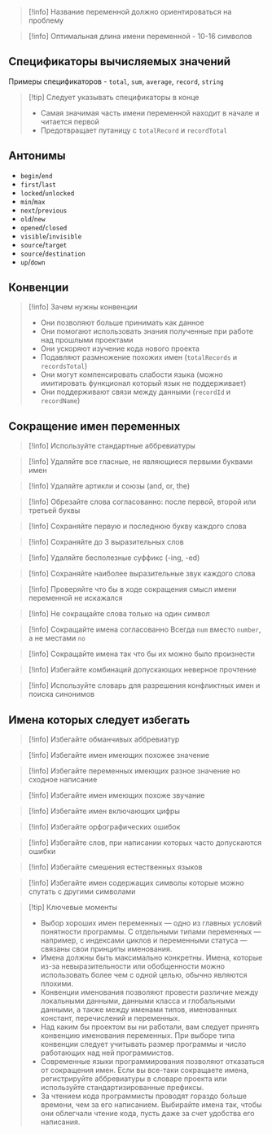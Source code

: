 >[!info] Название переменной должно ориентироваться на проблему

>[!info] Оптимальная длина имени переменной - 10-16 символов

## Спецификаторы вычисляемых значений

Примеры спецификаторов - `total`, `sum`, `average`, `record`, `string`

>[!tip] Следует указывать спецификаторы в конце
>* Самая значимая часть имени переменной находит в начале и читается первой
>* Предотвращает путаницу с `totalRecord` и `recordTotal`

## Антонимы

* `begin`/`end`
* `first`/`last`
* `locked`/`unlocked`
* `min`/`max`
* `next`/`previous`
* `old`/`new`
* `opened`/`closed`
* `visible`/`invisible`
* `source`/`target`
* `source`/`destination`
* `up`/`down`

## Конвенции

>[!info] Зачем нужны конвенции
>* Они позволяют больше принимать как данное
>* Они помогают использовать знания полученные при работе над прошлыми проектами
>* Они ускоряют изучение кода нового проекта
>* Подавляют размножение похожих имен (`totalRecords` и `recordsTotal`)
>* Они могут компенсировать слабости языка (можно имитировать функционал который язык не поддерживает)
>* Они поддерживают связи между данными (`recordId` и `recordName`)

## Сокращение имен переменных

>[!info] Используйте стандартные аббревиатуры

>[!info] Удаляйте все гласные, не являющиеся первыми буквами имен

>[!info] Удаляйте артикли и союзы (and, or, the)

>[!info] Обрезайте слова согласованно: после первой, второй или третьей буквы

>[!info] Сохраняйте первую и последнюю букву каждого слова

>[!info] Сохраняйте до 3 выразительных слов

>[!info] Удаляйте бесполезные суффикс (-ing, -ed)

>[!info] Сохраняйте наиболее выразительные звук каждого слова

>[!info] Проверяйте что бы в ходе сокращения смысл имени переменной не искажался

>[!info] Не сокращайте слова только на один символ

>[!info] Сокращайте имена согласованно
>Всегда `num` вместо `number`, а не местами `no`

>[!info] Сокращайте имена так что бы их можно было произнести

>[!info] Избегайте комбинаций допускающих неверное прочтение

>[!info] Используйте словарь для разрешения конфликтных имен и поиска синонимов

## Имена которых следует избегать

>[!info] Избегайте обманчивых аббревиатур

>[!info] Избегайте имен имеющих похожее значение

>[!info] Избегайте переменных имеющих разное значение но сходное написание

>[!info] Избегайте имен имеющих похоже звучание

>[!info] Избегайте имен включающих цифры

>[!info] Избегайте орфографических ошибок

>[!info] Избегайте слов, при написании которых часто допускаются ошибки

>[!info] Избегайте смешения естественных языков

>[!info] Избегайте имен содержащих символы которые можно спутать с другими символами

>[!tip] Ключевые моменты
>* Выбор хороших имен переменных — одно из главных условий понятности программы. С отдельными типами переменных —например, с индексами циклов и переменными статуса — связаны свои принципы именования.
>* Имена должны быть максимально конкретны. Имена, которые из-за невыразительности или обобщенности можно использовать более чем с одной целью, обычно являются плохими.
>* Конвенции именования позволяют провести различие между локальными данными, данными класса и глобальными данными, а также между именами типов, именованных констант, перечислений и переменных.
>* Над каким бы проектом вы ни работали, вам следует принять конвенцию именования переменных. При выборе типа конвенции следует учитывать размер программы и число работающих над ней программистов.
>* Современные языки программирования позволяют отказаться от сокращения имен. Если вы все-таки сокращаете имена, регистрируйте аббревиатуры в словаре проекта или используйте стандартизированные префиксы.
>* За чтением кода программисты проводят гораздо больше времени, чем за его написанием. Выбирайте имена так, чтобы они облегчали чтение кода, пусть даже за счет удобства его написания.
